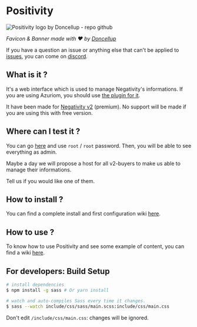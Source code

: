 # Positivity

![Positivity logo by Doncellup - repo github](https://user-images.githubusercontent.com/17381066/174122334-ee180700-a82b-4bd3-a7d7-ff9cadd7edfc.png)

*Favicon & Banner made with ❤️ by [Doncellup](https://normandiemc.fr/)*

If you have a question an issue or anything else that can't be applied to [issues](https://github.com/Elikill58/Positivity/issues), you can come on [discord](https://discord.gg/KHRVTX2).

## What is it ?

It's a web interface which is used to manage Negativity's informations. If you are using Azuriom, you should use [the plugin for it](https://market.azuriom.com/resources/84).

It have been made for [Negativity v2](https://www.spigotmc.org/resources/86874/) (premium). No support will be made if you are using this with free version.

## Where can I test it ?

You can go [here](https://negativity.fr/positivity) and use `root` / `root` password. Then, you will be able to see everything as admin.

Maybe a day we will propose a host for all v2-buyers to make us able to manage their informations.

Tell us if you would like one of them.

## How to install ?

You can find a complete install and first configuration wiki [here](https://github.com/Elikill58/Positivity/wiki/How-to-install-and-configure-%3F).

## How to use ?

To know how to use Positivity and see some example of content, you can find a wiki [here](https://github.com/Elikill58/Positivity/wiki/How-to-use-%3F).

## For developers: Build Setup

``` bash
# install dependencies
$ npm install -g sass # Or yarn install

# watch and auto-compiles Sass every time it changes.
$ sass --watch include/css/sass/main.scss:include/css/main.css
```

Don't edit `/include/css/main.css`: changes will be ignored.
